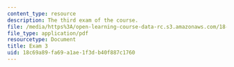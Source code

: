 ```yaml
---
content_type: resource
description: The third exam of the course.
file: /media/https%3A/open-learning-course-data-rc.s3.amazonaws.com/18-01-single-variable-calculus-fall-2006/18c69a89fa69a1ae1f3db40f887c1760_exam3.pdf
file_type: application/pdf
resourcetype: Document
title: Exam 3
uid: 18c69a89-fa69-a1ae-1f3d-b40f887c1760
---
```

